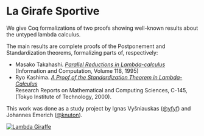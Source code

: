 La Girafe Sportive
==================

We give Coq formalizations of two proofs showing well-known results
about the untyped lambda calculus.

The main results are complete proofs of the Postponement and
Standardization theorems, formalizing parts of, respectively:

* Masako Takahashi.
  <cite>[Parallel Reductions in Lambda-calculus][takahashi]</cite><br>
  (Information and Computation, Volume 118, 1995)
* Ryo Kashima.
  <cite>
    [A Proof of the Standardization Theorem in Lambda-Calculus][kashima]
  </cite><br>
  Research Reports on Mathematical and Computing Sciences, C-145, (Tokyo
  Institute of Technology, 2000).

This work was done as a study project by Ignas Vyšniauskas ([@yfyf]) and
Johannes Emerich ([@knuton]).

[![Lambda Giraffe](https://f.cloud.github.com/assets/47458/1644002/24fac234-58d9-11e3-96b4-4106ce8a9971.png)](http://knuton.github.io/la-girafe-sportive/)

[kashima]: http://www.is.titech.ac.jp/~kashima/pub/C-145.pdf
[takahashi]: http://dx.doi.org/10.1016/S0747-7171(89)80045-8
[@yfyf]: https://github.com/yfyf
[@knuton]: https://github.com/knuton
